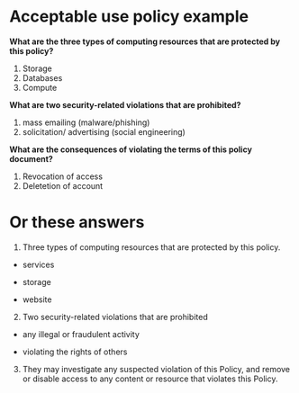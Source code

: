 # Acceptable use policy example

**What are the three types of computing resources that are protected by this policy?**

1. Storage
2. Databases
3. Compute

**What are two security-related violations that are prohibited?**

1. mass emailing (malware/phishing)
2. solicitation/ advertising (social engineering)

**What are the consequences of violating the terms of this policy document?**

1. Revocation of access
2. Deletetion of account

# Or these answers

1. Three types of computing resources that are protected by this policy.

- services

- storage

- website

2. Two security-related violations that are prohibited

- any illegal or fraudulent activity

- violating the rights of others

3. They may investigate any suspected violation of this Policy, and remove or disable access to any content or resource that violates this Policy.
